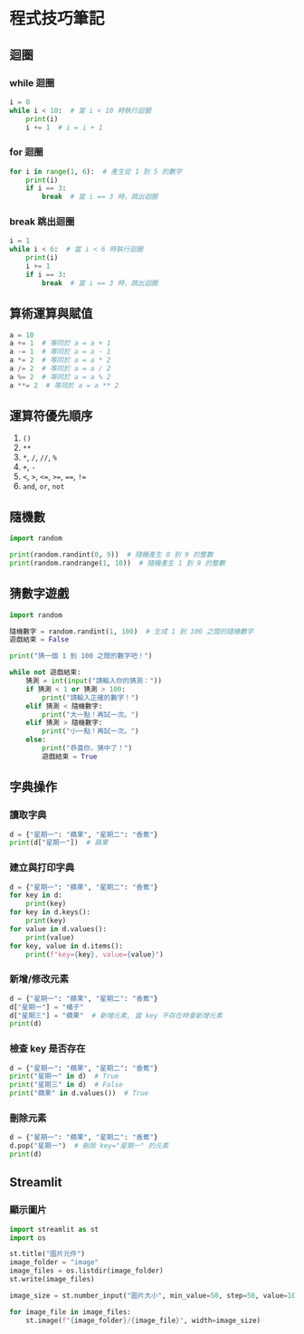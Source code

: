 # 程式技巧筆記

## 迴圈

### while 迴圈
```python
i = 0
while i < 10:  # 當 i < 10 時執行迴圈
    print(i)
    i += 1  # i = i + 1
```

### for 迴圈
```python
for i in range(1, 6):  # 產生從 1 到 5 的數字
    print(i)
    if i == 3:
        break  # 當 i == 3 時，跳出迴圈
```

### break 跳出迴圈
```python
i = 1
while i < 6:  # 當 i < 6 時執行迴圈
    print(i)
    i += 1
    if i == 3:
        break  # 當 i == 3 時，跳出迴圈
```

## 算術運算與賦值
```python
a = 10
a += 1  # 等同於 a = a + 1
a -= 1  # 等同於 a = a - 1
a *= 2  # 等同於 a = a * 2
a /= 2  # 等同於 a = a / 2
a %= 2  # 等同於 a = a % 2
a **= 2  # 等同於 a = a ** 2
```

## 運算符優先順序
1. `()`
2. `**`
3. `*`, `/`, `//`, `%`
4. `+`, `-`
5. `<`, `>`, `<=`, `>=`, `==`, `!=`
6. `and`, `or`, `not`

## 隨機數
```python
import random

print(random.randint(0, 9))  # 隨機產生 0 到 9 的整數
print(random.randrange(1, 10))  # 隨機產生 1 到 9 的整數
```

## 猜數字遊戲
```python
import random

隨機數字 = random.randint(1, 100)  # 生成 1 到 100 之間的隨機數字
遊戲結束 = False

print("猜一個 1 到 100 之間的數字吧！")

while not 遊戲結束:
    猜測 = int(input("請輸入你的猜測："))
    if 猜測 < 1 or 猜測 > 100:
        print("請輸入正確的數字！")
    elif 猜測 < 隨機數字:
        print("大一點！再試一次。")
    elif 猜測 > 隨機數字:
        print("小一點！再試一次。")
    else:
        print("恭喜你，猜中了！")
        遊戲結束 = True
```

## 字典操作
### 讀取字典
```python
d = {"星期一": "蘋果", "星期二": "香蕉"}
print(d["星期一"])  # 蘋果
```

### 建立與打印字典
```python
d = {"星期一": "蘋果", "星期二": "香蕉"}
for key in d:
    print(key)
for key in d.keys():
    print(key)
for value in d.values():
    print(value)
for key, value in d.items():
    print(f"key={key}, value={value}")
```

### 新增/修改元素
```python
d = {"星期一": "蘋果", "星期二": "香蕉"}
d["星期一"] = "橘子"
d["星期三"] = "蘋果"  # 新增元素, 當 key 不存在時會新增元素
print(d)
```

### 檢查 key 是否存在
```python
d = {"星期一": "蘋果", "星期二": "香蕉"}
print("星期一" in d)  # True
print("星期三" in d)  # False
print("蘋果" in d.values())  # True
```

### 刪除元素
```python
d = {"星期一": "蘋果", "星期二": "香蕉"}
d.pop("星期一")  # 刪除 key="星期一" 的元素
print(d)
```

## Streamlit
### 顯示圖片
```python
import streamlit as st
import os

st.title("圖片元件")
image_folder = "image"
image_files = os.listdir(image_folder)
st.write(image_files)

image_size = st.number_input("圖片大小", min_value=50, step=50, value=100)

for image_file in image_files:
    st.image(f"{image_folder}/{image_file}", width=image_size)
```

